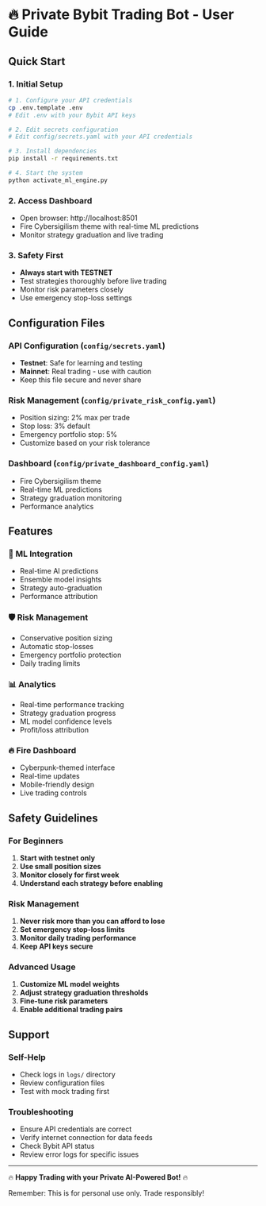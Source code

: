 # 🔥 Private Bybit Trading Bot - User Guide

## Quick Start

### 1. Initial Setup
```bash
# 1. Configure your API credentials
cp .env.template .env
# Edit .env with your Bybit API keys

# 2. Edit secrets configuration
# Edit config/secrets.yaml with your API credentials

# 3. Install dependencies
pip install -r requirements.txt

# 4. Start the system
python activate_ml_engine.py
```

### 2. Access Dashboard
- Open browser: http://localhost:8501
- Fire Cybersigilism theme with real-time ML predictions
- Monitor strategy graduation and live trading

### 3. Safety First
- **Always start with TESTNET** 
- Test strategies thoroughly before live trading
- Monitor risk parameters closely
- Use emergency stop-loss settings

## Configuration Files

### API Configuration (`config/secrets.yaml`)
- **Testnet**: Safe for learning and testing
- **Mainnet**: Real trading - use with caution
- Keep this file secure and never share

### Risk Management (`config/private_risk_config.yaml`)
- Position sizing: 2% max per trade
- Stop loss: 3% default
- Emergency portfolio stop: 5%
- Customize based on your risk tolerance

### Dashboard (`config/private_dashboard_config.yaml`)
- Fire Cybersigilism theme
- Real-time ML predictions
- Strategy graduation monitoring
- Performance analytics

## Features

### 🤖 ML Integration
- Real-time AI predictions
- Ensemble model insights  
- Strategy auto-graduation
- Performance attribution

### 🛡️ Risk Management
- Conservative position sizing
- Automatic stop-losses
- Emergency portfolio protection
- Daily trading limits

### 📊 Analytics
- Real-time performance tracking
- Strategy graduation progress
- ML model confidence levels
- Profit/loss attribution

### 🔥 Fire Dashboard
- Cyberpunk-themed interface
- Real-time updates
- Mobile-friendly design
- Live trading controls

## Safety Guidelines

### For Beginners
1. **Start with testnet only**
2. **Use small position sizes**
3. **Monitor closely for first week**
4. **Understand each strategy before enabling**

### Risk Management
1. **Never risk more than you can afford to lose**
2. **Set emergency stop-loss limits**
3. **Monitor daily trading performance**
4. **Keep API keys secure**

### Advanced Usage
1. **Customize ML model weights**
2. **Adjust strategy graduation thresholds**
3. **Fine-tune risk parameters**
4. **Enable additional trading pairs**

## Support

### Self-Help
- Check logs in `logs/` directory
- Review configuration files
- Test with mock trading first

### Troubleshooting
- Ensure API credentials are correct
- Verify internet connection for data feeds
- Check Bybit API status
- Review error logs for specific issues

---

🔥 **Happy Trading with your Private AI-Powered Bot!** 🔥

Remember: This is for personal use only. Trade responsibly!
